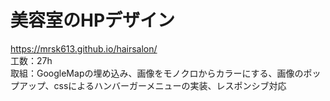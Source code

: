 # 美容室のHPデザイン   
<https://mrsk613.github.io/hairsalon/>   
工数：27h   
取組：GoogleMapの埋め込み、画像をモノクロからカラーにする、画像のポップアップ、cssによるハンバーガーメニューの実装、レスポンシブ対応
